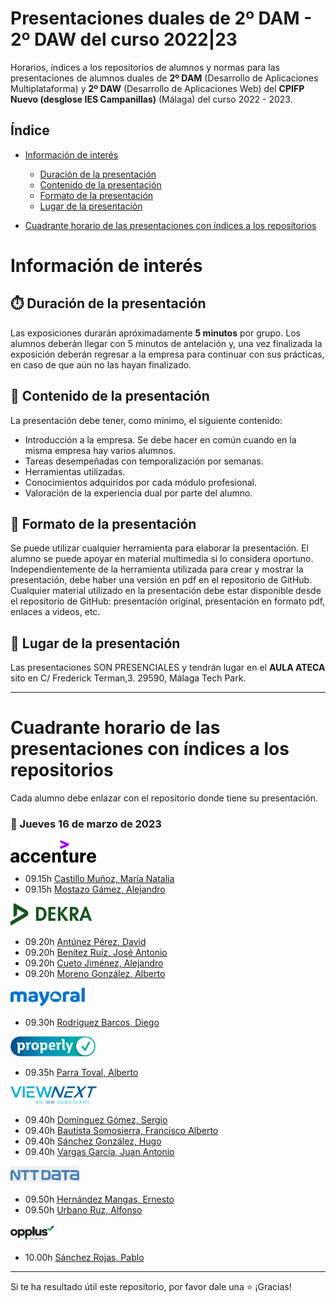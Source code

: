# Presentaciones duales de 2º DAM - 2º DAW del curso 2022|23

Horarios, índices a los repositorios de alumnos y normas para las presentaciones de alumnos duales de **2º DAM** (Desarrollo de Aplicaciones Multiplataforma) y **2º DAW** (Desarrollo de Aplicaciones Web) del **CPIFP Nuevo (desglose IES Campanillas)** (Málaga) del curso 2022 - 2023.

## Índice
* [Información de interés](#información-de-interés)
  * [Duración de la presentación](#stopwatch-duración-de-la-presentación)
  * [Contenido de la presentación](#open_file_folder--contenido-de-la-presentación)
  * [Formato de la presentación](#bookmark_tabs-formato-de-la-presentación)
  * [Lugar de la presentación](#school-lugar-de-la-presentación)
  
* [Cuadrante horario de las presentaciones con índices a los repositorios](#cuadrante-horario-de-las-presentaciones-con-índices-a-los-repositorios)

# Información de interés

## :stopwatch: Duración de la presentación
Las exposiciones durarán apróximadamente **5 minutos** por grupo. Los alumnos deberán llegar con 5 minutos de antelación y, una vez finalizada la exposición deberán regresar a la empresa para continuar con sus prácticas, en caso de que aún no las hayan finalizado.

## :open_file_folder:  Contenido de la presentación 
La presentación debe tener, como mínimo, el siguiente contenido:

* Introducción a la empresa. Se debe hacer en común cuando en la misma empresa hay varios alumnos.
* Tareas desempeñadas con temporalización por semanas.
* Herramientas utilizadas.
* Conocimientos adquiridos por cada módulo profesional.
* Valoración de la experiencia dual por parte del alumno.

## :bookmark_tabs: Formato de la presentación
Se puede utilizar cualquier herramienta para elaborar la presentación. El alumno se puede apoyar en material multimedia si lo considera oportuno. Independientemente de la herramienta utilizada para crear y mostrar la presentación, debe haber una versión en pdf en el repositorio de GitHub. Cualquier material utilizado en la presentación debe estar disponible desde el repositorio de GitHub: presentación original, presentación en formato pdf, enlaces a videos, etc.

## :school: Lugar de la presentación
Las presentaciones SON PRESENCIALES y tendrán lugar en el **AULA ATECA** sito en C/ Frederick Terman,3. 29590, Málaga Tech Park.

<hr/>

# Cuadrante horario de las presentaciones con índices a los repositorios

Cada alumno debe enlazar con el repositorio donde tiene su presentación.

### :calendar: Jueves 16 de marzo de 2023

<img height="36px" src="imagenes/accenture.svg">

* 09.15h [Castillo Muñoz, María Natalia]()
* 09.15h [Mostazo Gámez, Alejandro]()

<img height="36px" src="imagenes/dekra.svg">

* 09.20h [Antúnez Pérez, David]()
* 09.20h [Benítez Ruíz, José Antonio]()
* 09.20h [Cueto Jiménez, Alejandro]()
* 09.20h [Moreno González, Alberto]()

<img height="30px" src="imagenes/mayoral.svg">

* 09.30h [Rodríguez Barcos, Diego]()

<img height="32px" src="imagenes/properly.png">

* 09.35h [Parra Toval, Alberto]()

<img height="28px" src="imagenes/viewnext.png">

* 09.40h [Domínguez Gómez, Sergio]()
* 09.40h [Bautista Somosierra, Francisco Alberto]()
* 09.40h [Sánchez González, Hugo]()
* 09.40h [Vargas García, Juan Antonio]()

<img height="28px" src="imagenes/nttdata.png">

* 09.50h [Hernández Mangas, Ernesto]()
* 09.50h [Urbano Ruz, Alfonso]()

<img height="28px" src="imagenes/opplus.png">

* 10.00h [Sánchez Rojas, Pablo]()

<hr>

Si te ha resultado útil este repositorio, por favor dale una :star: ¡Gracias!



